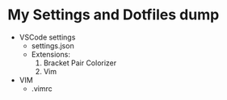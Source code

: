 # My Settings and Dotfiles dump

* VSCode settings
  * settings.json
  * Extensions:
    1. Bracket Pair Colorizer
    1. Vim
* VIM
  * .vimrc
